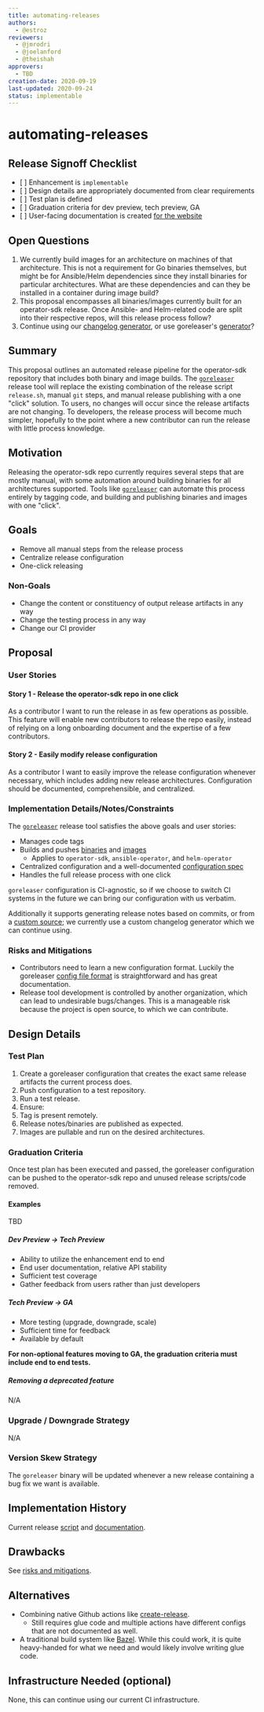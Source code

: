 ```yaml
---
title: automating-releases
authors:
  - @estroz
reviewers:
  - @jmrodri
  - @joelanford
  - @theishah
approvers:
  - TBD
creation-date: 2020-09-19
last-updated: 2020-09-24
status: implementable
---
```


# automating-releases

## Release Signoff Checklist

- \[ \] Enhancement is `implementable`
- \[ \] Design details are appropriately documented from clear requirements
- \[ \] Test plan is defined
- \[ \] Graduation criteria for dev preview, tech preview, GA
- \[ \] User-facing documentation is created [for the website][operator-sdk-doc]

## Open Questions

1. We currently build images for an architecture on machines of that architecture.
This is not a requirement for Go binaries themselves, but might be for Ansible/Helm
dependencies since they install binaries for particular architectures. What are
these dependencies and can they be installed in a container during image build?
1. This proposal encompasses all binaries/images currently built for an operator-sdk release.
Once Ansible- and Helm-related code are split into their respective repos, will
this release process follow?
1. Continue using our [changelog generator][sdk-changelog-generator], or use goreleaser's
[generator][goreleaser-changelog]?

## Summary

This proposal outlines an automated release pipeline for the operator-sdk repository
that includes both binary and image builds. The [`goreleaser`][goreleaser] release tool
will replace the existing combination of the release script `release.sh`, manual `git`
steps, and manual release publishing with a one "click" solution. To users, no changes
will occur since the release artifacts are not changing. To developers, the release
process will become much simpler, hopefully to the point where a new contributor can
run the release with little process knowledge.

## Motivation

Releasing the operator-sdk repo currently requires several steps that are mostly manual,
with some automation around building binaries for all architectures supported. Tools like
[`goreleaser`][goreleaser] can automate this process entirely by tagging code, and building
and publishing binaries and images with one "click".

## Goals

- Remove all manual steps from the release process
- Centralize release configuration
- One-click releasing

### Non-Goals

- Change the content or constituency of output release artifacts in any way
- Change the testing process in any way
- Change our CI provider

## Proposal

### User Stories

#### Story 1 - Release the operator-sdk repo in one click

As a contributor I want to run the release in as few operations as possible.
This feature will enable new contributors to release the repo easily, instead
of relying on a long onboarding document and the expertise of a few contributors.

#### Story 2 - Easily modify release configuration

As a contributor I want to easily improve the release configuration whenever necessary,
which includes adding new release architectures. Configuration should be documented,
comprehensible, and centralized.

### Implementation Details/Notes/Constraints

The [`goreleaser`][goreleaser] release tool satisfies the above goals and user stories:
- Manages code tags
- Builds and pushes [binaries][goreleaser-build] and [images][goreleaser-docker]
  - Applies to `operator-sdk`, `ansible-operator`, and `helm-operator`
- Centralized configuration and a well-documented [configuration spec][goreleaser-config]
- Handles the full release process with one click

`goreleaser` configuration is CI-agnostic, so if we choose to switch CI systems in the future
we can bring our configuration with us verbatim.

Additionally it supports generating release notes based on commits, or from a
[custom source][goreleaser-custom-changelog]; we currently use a custom changelog generator
which we can continue using.

### Risks and Mitigations

- Contributors need to learn a new configuration format. Luckily the goreleaser
[config file format][goreleaser-config] is straightforward and has great documentation.
- Release tool development is controlled by another organization, which can lead to undesirable bugs/changes.
This is a manageable risk because the project is open source, to which we can contribute.

## Design Details

### Test Plan

1. Create a goreleaser configuration that creates the exact same release artifacts the current process does.
1. Push configuration to a test repository.
1. Run a test release.
1. Ensure:
  1. Tag is present remotely.
  1. Release notes/binaries are published as expected.
  1. Images are pullable and run on the desired architectures.

### Graduation Criteria

Once test plan has been executed and passed, the goreleaser configuration can be pushed to the
operator-sdk repo and unused release scripts/code removed.

#### Examples

TBD

##### Dev Preview -> Tech Preview

- Ability to utilize the enhancement end to end
- End user documentation, relative API stability
- Sufficient test coverage
- Gather feedback from users rather than just developers

##### Tech Preview -> GA

- More testing (upgrade, downgrade, scale)
- Sufficient time for feedback
- Available by default

**For non-optional features moving to GA, the graduation criteria must include
end to end tests.**

##### Removing a deprecated feature

N/A

### Upgrade / Downgrade Strategy

N/A

### Version Skew Strategy

The `goreleaser` binary will be updated whenever a new release containing a bug fix we want is available.

## Implementation History

Current release [script][sdk-release-script] and [documentation][sdk-release-doc].

## Drawbacks

See [risks and mitigations](#risks-and-mitigations).

## Alternatives

- Combining native Github actions like [create-release](https://github.com/actions/create-release).
  - Still requires glue code and multiple actions have different configs that are not documented as well.
- A traditional build system like [Bazel][bazel]. While this could work, it is quite heavy-handed for
what we need and would likely involve writing glue code.

## Infrastructure Needed (optional)

None, this can continue using our current CI infrastructure.


[operator-sdk-doc]:https://sdk.operatorframework.io/
[sdk-changelog-generator]:https://github.com/operator-framework/operator-sdk/tree/v1.0.1/hack/generate/changelog
[sdk-release-script]:https://github.com/operator-framework/operator-sdk/tree/v1.0.1/release.sh
[sdk-release-doc]:https://v1-0-x.sdk.operatorframework.io/docs/contribution-guidelines/release/
[goreleaser]:https://goreleaser.com/customization/
[goreleaser-config]:https://goreleaser.com/customization/
[goreleaser-build]:https://goreleaser.com/customization/build/
[goreleaser-docker]:https://goreleaser.com/customization/docker/
[goreleaser-changelog]:https://goreleaser.com/customization/release/#customize-the-changelog
[goreleaser-custom-changelog]:https://goreleaser.com/customization/release/#custom-release-notes
[bazel]:https://docs.bazel.build/versions/3.5.0/bazel-overview.html

